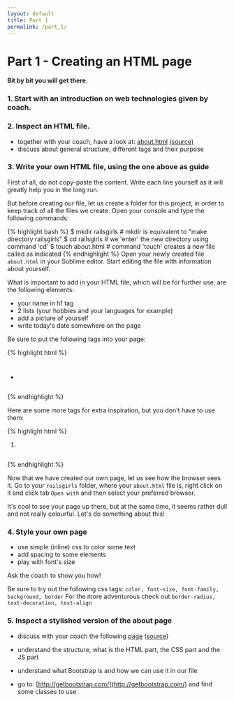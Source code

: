 ```yaml
---
layout: default
title: Part 1
permalink: /part_1/
---
```


# Part 1 - Creating an HTML page

**Bit by bit you will get there.**

### 1. Start with an introduction on web technologies given by coach.

### 2. Inspect an HTML file.
* together with your coach, have a look at: [about.html](/railsgirls_guide/materials/about.html) [(source)](https://github.com/railsgirls-be/railsgirls_guide/blob/gh-pages/materials/about.html)
* discuss about general structure, different tags and their purpose

### 3. Write your own HTML file, using the one above as guide

First of all, do not copy-paste the content. Write each line yourself as it will greatly help you in the long run.

But before creating our file, let us create a folder for this project, in order to keep track of all the files we create. Open your console and type the following commands:

{% highlight bash %}
$ mkdir railsgirls        # mkdir is equivalent to "make directory railsgirls"
$ cd railsgirls           # we 'enter' the new directory using command 'cd'
$ touch about.html # command 'touch' creates a new file called as indicated
{% endhighlight %}
Open your newly created file `about.html` in your Sublime editor. Start editing the file with information about yourself.

What is important to add in your HTML file, which will be for further use, are the following elements:

* your name in h1 tag
* 2 lists (your hobbies and your languages for example)
* add a picture of yourself
* write today's date somewhere on the page

Be sure to put the following tags into your page:

{% highlight html %}
<h1></h1>
<h2></h2>
<ul><li></li></ul>
<img>
<a>
<p>
{% endhighlight %}

Here are some more tags for extra inspiration, but you don't have to use them:

{% highlight html %}
<strong></strong>
<em></em>
<ol><li></li></ol>
<pre></pre>
{% endhighlight %}

Now that we have created our own page, let us see how the browser sees it. Go to your `railsgirls` folder, where your `about.html` file is, right click on it and click tab `Open with` and then select your preferred browser.

It's cool to see your page up there, but at the same time, it seems rather dull and not really colourful. Let's do something about this!

### 4. Style your own page

* use simple (inline) css to color some text
* add spacing to some elements
* play with font's size

Ask the coach to show you how!

Be sure to try out the following css tags: ```color, font-size, font-family, background, border```
For the more adventurous check out ```border-radius, text-decoration, text-align```

### 5. Inspect a stylished version of the about page

* discuss with your coach the following
<a href="http://railsgirls-be.github.io/railsgirls_guide/materials/about_boostrap_and_js.html" target="_blank">page</a>
(<a href="https://github.com/railsgirls-be/railsgirls_guide/blob/gh-pages/materials/about.html" target="_blank">source</a>)

* understand the structure, what is the HTML part, the CSS part and the JS part

* understand what Bootstrap is and how we can use it in our file

* go to: [http://getbootstrap.com/](http://getbootstrap.com/) and find some classes to use
